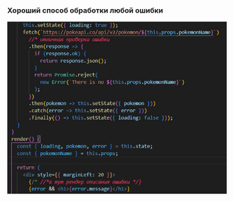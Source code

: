 ### Хороший способ обработки любой ошибки

![Хороший способ обработки любой ошибки](./assets/errorExample.jpg)
